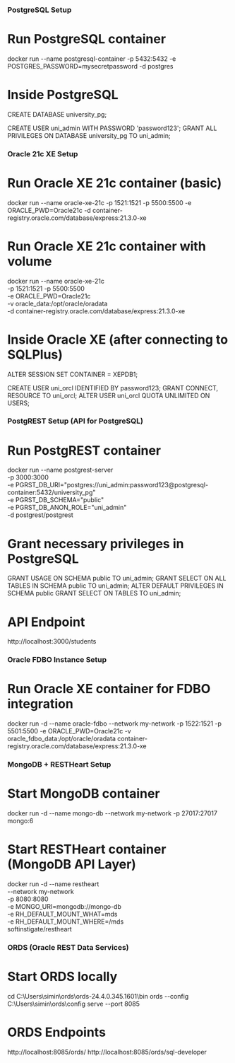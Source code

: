 ### PostgreSQL Setup

# Run PostgreSQL container
docker run --name postgresql-container -p 5432:5432 -e POSTGRES_PASSWORD=mysecretpassword -d postgres

# Inside PostgreSQL
CREATE DATABASE university_pg;

CREATE USER uni_admin WITH PASSWORD 'password123';
GRANT ALL PRIVILEGES ON DATABASE university_pg TO uni_admin;


### Oracle 21c XE Setup

# Run Oracle XE 21c container (basic)
docker run --name oracle-xe-21c -p 1521:1521 -p 5500:5500 -e ORACLE_PWD=Oracle21c -d container-registry.oracle.com/database/express:21.3.0-xe

# Run Oracle XE 21c container with volume
docker run --name oracle-xe-21c \
  -p 1521:1521 -p 5500:5500 \
  -e ORACLE_PWD=Oracle21c \
  -v oracle_data:/opt/oracle/oradata \
  -d container-registry.oracle.com/database/express:21.3.0-xe

# Inside Oracle XE (after connecting to SQLPlus)
ALTER SESSION SET CONTAINER = XEPDB1;

CREATE USER uni_orcl IDENTIFIED BY password123;
GRANT CONNECT, RESOURCE TO uni_orcl;
ALTER USER uni_orcl QUOTA UNLIMITED ON USERS;


### PostgREST Setup (API for PostgreSQL)

# Run PostgREST container
docker run --name postgrest-server \
  -p 3000:3000 \
  -e PGRST_DB_URI="postgres://uni_admin:password123@postgresql-container:5432/university_pg" \
  -e PGRST_DB_SCHEMA="public" \
  -e PGRST_DB_ANON_ROLE="uni_admin" \
  -d postgrest/postgrest

# Grant necessary privileges in PostgreSQL
GRANT USAGE ON SCHEMA public TO uni_admin;
GRANT SELECT ON ALL TABLES IN SCHEMA public TO uni_admin;
ALTER DEFAULT PRIVILEGES IN SCHEMA public GRANT SELECT ON TABLES TO uni_admin;

# API Endpoint
http://localhost:3000/students


### Oracle FDBO Instance Setup

# Run Oracle XE container for FDBO integration
docker run -d --name oracle-fdbo --network my-network -p 1522:1521 -p 5501:5500 -e ORACLE_PWD=Oracle21c -v oracle_fdbo_data:/opt/oracle/oradata container-registry.oracle.com/database/express:21.3.0-xe


### MongoDB + RESTHeart Setup

# Start MongoDB container
docker run -d --name mongo-db --network my-network -p 27017:27017 mongo:6

# Start RESTHeart container (MongoDB API Layer)
docker run -d --name restheart \
  --network my-network \
  -p 8080:8080 \
  -e MONGO_URI=mongodb://mongo-db \
  -e RH_DEFAULT_MOUNT_WHAT=mds \
  -e RH_DEFAULT_MOUNT_WHERE=/mds \
  softinstigate/restheart


### ORDS (Oracle REST Data Services)

# Start ORDS locally
cd C:\Users\simin\ords\ords-24.4.0.345.1601\bin
ords --config C:\Users\simin\ords\config serve --port 8085

# ORDS Endpoints
http://localhost:8085/ords/
http://localhost:8085/ords/sql-developer
